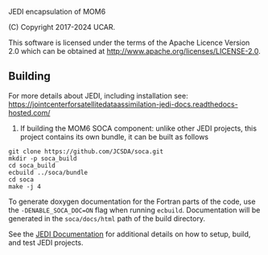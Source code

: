 JEDI encapsulation of MOM6

(C) Copyright 2017-2024 UCAR.

This software is licensed under the terms of the Apache Licence Version 2.0 which can be obtained at http://www.apache.org/licenses/LICENSE-2.0.

## Building
For more details about JEDI, including installation see: https://jointcenterforsatellitedataassimilation-jedi-docs.readthedocs-hosted.com/

1. If building the MOM6 SOCA component: unlike other JEDI projects, this project contains its own bundle, it can be built as follows
```
git clone https://github.com/JCSDA/soca.git
mkdir -p soca_build
cd soca_build
ecbuild ../soca/bundle
cd soca
make -j 4
```

To generate doxygen documentation for the Fortran parts of the code, use the `-DENABLE_SOCA_DOC=ON` flag when running `ecbuild`. Documentation will be generated
in the `soca/docs/html` path of the build directory.

See the [JEDI Documentation](https://jointcenterforsatellitedataassimilation-jedi-docs.readthedocs-hosted.com/en/latest/) for additional details on how to setup, build, and test JEDI projects.

